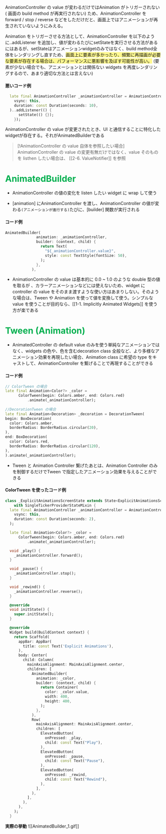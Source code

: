 
AnimationController の value が変わるだけではAnimation がトリガーされない ( 画面の build method が再実行されない) ため、AnimationController を forward / stop / reverse などをしただけだと、画面上ではアニメーションが再生されていないようにみえる。

Animation をトリガーさせる方法として、AnimationController を以下のように..addListener を追加し、値が変わるたびにsetStateを実行させる方法があるにはあるが、setStateはアニメーションwidgetのみではなく、build method全体をレンダリングし直すため、<span style="background:#fff88f">画面上に要素が多かったり、頻繁に再描画が必要な要素が存在する場合は、パフォーマンスに悪影響を及ぼす可能性が高い。</span> (要素が少ない場合でも、アニメーションとは関係ない widgets を再度レンダリングするので、あまり適切な方法とは言えない)

#### 悪いコード例
```dart
  late final AnimationController _animationController = AnimationController(
    vsync: this,
    duration: const Duration(seconds: 10),
  )..addListener(() {
      setState(() {});
    });
```

AnimationController の value が変更されたとき、UI と通信することに特化したwidgetが存在する。それがAnimatedBuilderである

> [!AnimationController の value 自体を参照したい場合]
> AnimationController の value の変更有無だけではなく、value そのものを listhen したい場合は、 [[2-6. ValueNotifier]] を参照

# <font color="#00b050">AnimatedBuilder</font>

- AnimationController の値の変化を listen したい widget に wrap して使う

-  [animation] にAnimationController を渡し、AnimationController の値が変わる`(アニメーションが進行する)`たびに、[builder] 関数が実行される


 #### コード例
```dart
AnimatedBuilder(
			  animation: _animationController,
			  builder: (context, child) {
				return Text(
				  "${_animationController.value}",
				  style: const TextStyle(fontSize: 50),
				);
			  },
			),
```


- AnimationController の value は基本的に 0.0 ~ 1.0 のような double 型の値を取るが 、カラーアニメーションなどには使えないため、widget に controller の value をそのまま渡すような使い方はあまりしない。そのような場合は、Tween や Animation を使って値を変換して使う。シンプルな value を使うことが目的なら、[[1-1. Implicitly Animated Widgets]] を使う方が楽である

# <font color="#00b050">Tween (Animation)</font>

- AnimatedController の default value のみを使う単純なアニメーションではなく、widgets の色や、色を含むdecoration class 全般など、より多様なアニメーション効果を再現したい場合、Animation class に希望の type をキャストして、AnimationController を繋げることで再現することができる

#### コード例
```dart
// ColorTween の場合
late final Animation<Color?> _color =
	  ColorTween(begin: Colors.amber, end: Colors.red)
		  .animate(_animationController);
		  
//DecorationTween の場合
late final Animation<Decoration> _decoration = DecorationTween(
begin: BoxDecoration(
  color: Colors.amber,
  borderRadius: BorderRadius.circular(20),
),
end: BoxDecoration(
  color: Colors.red,
  borderRadius: BorderRadius.circular(120),
),
).animate(_animationController);

```

- Tween と Animation Controller 繋げたあとは、Animation Controller のみを制御するだけでTween で指定したアニメーション効果を与えることができる

#### ColorTween を使ったコード例
```dart
class _ExplicitAnimationsScreenState extends State<ExplicitAnimationsScreen>
	with SingleTickerProviderStateMixin {
  late final AnimationController _animationController = AnimationController(
	vsync: this,
	duration: const Duration(seconds: 2),
  );

  late final Animation<Color?> _color =
	  ColorTween(begin: Colors.amber, end: Colors.red)
		  .animate(_animationController);

  void _play() {
	_animationController.forward();
  }

  void _pause() {
	_animationController.stop();
  }

  void _rewind() {
	_animationController.reverse();
  }

  @override
  void initState() {
	super.initState();
  }

  @override
  Widget build(BuildContext context) {
	return Scaffold(
	  appBar: AppBar(
		title: const Text('Explicit Animations'),
	  ),
	  body: Center(
		child: Column(
		  mainAxisAlignment: MainAxisAlignment.center,
		  children: [
			AnimatedBuilder(
			  animation: _color,
			  builder: (context, child) {
				return Container(
				  color: _color.value,
				  width: 400,
				  height: 400,
				);
			  },
			),
			Row(
			  mainAxisAlignment: MainAxisAlignment.center,
			  children: [
				ElevatedButton(
				  onPressed: _play,
				  child: const Text("Play"),
				),
				ElevatedButton(
				  onPressed: _pause,
				  child: const Text("Pause"),
				),
				ElevatedButton(
				  onPressed: _rewind,
				  child: const Text("Rewind"),
				),
			  ],
			),
		  ],
		),
	  ),
	);
  }
```

**実際の挙動**
![[AnimatedBuilder_1.gif]]